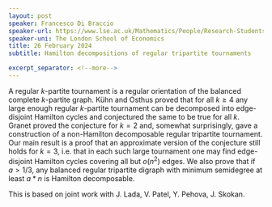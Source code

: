 ```yaml
---
layout: post
speaker: Francesco Di Braccio
speaker-url: https://www.lse.ac.uk/Mathematics/People/Research-Students/Francesco-Di-Braccio
speaker-uni: The London School of Economics
title: 26 February 2024
subtitle: Hamilton decompositions of regular tripartite tournaments

excerpt_separator: <!--more-->
---
```

A regular $k$-partite tournament is a regular orientation 
of the balanced complete $k$-partite graph. Kühn and Osthus proved 
that for all $k \ge 4$ any large enough regular $k$-partite tournament 
can be decomposed into edge-disjoint Hamilton cycles and conjectured 
the same to be true for all $k$. 
Granet proved the conjecture for $k=2$ and, somewhat surprisingly, 
gave a construction of a non-Hamilton decomposable regular tripartite tournament. 
Our main result is a proof that an approximate version of the conjecture still holds
for $k=3$, i.e. that in each such large tournament one may find edge-disjoint 
Hamilton cycles covering all but $o(n^2)$ edges. We also prove that if $a > 1/3$,
any balanced regular tripartite digraph with minimum semidegree at least $a*n$ is Hamilton decomposable. 

This is based on joint work with J. Lada, V. Patel, Y. Pehova, J. Skokan.
<!--more-->
